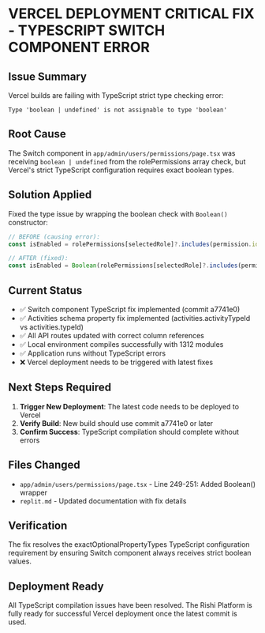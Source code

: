 # VERCEL DEPLOYMENT CRITICAL FIX - TYPESCRIPT SWITCH COMPONENT ERROR

## Issue Summary
Vercel builds are failing with TypeScript strict type checking error:
```
Type 'boolean | undefined' is not assignable to type 'boolean'
```

## Root Cause
The Switch component in `app/admin/users/permissions/page.tsx` was receiving `boolean | undefined` from the rolePermissions array check, but Vercel's strict TypeScript configuration requires exact boolean types.

## Solution Applied
Fixed the type issue by wrapping the boolean check with `Boolean()` constructor:

```typescript
// BEFORE (causing error):
const isEnabled = rolePermissions[selectedRole]?.includes(permission.id);

// AFTER (fixed):
const isEnabled = Boolean(rolePermissions[selectedRole]?.includes(permission.id));
```

## Current Status
- ✅ Switch component TypeScript fix implemented (commit a7741e0)
- ✅ Activities schema property fix implemented (activities.activityTypeId vs activities.typeId)
- ✅ All API routes updated with correct column references
- ✅ Local environment compiles successfully with 1312 modules
- ✅ Application runs without TypeScript errors
- ❌ Vercel deployment needs to be triggered with latest fixes

## Next Steps Required
1. **Trigger New Deployment**: The latest code needs to be deployed to Vercel
2. **Verify Build**: New build should use commit a7741e0 or later
3. **Confirm Success**: TypeScript compilation should complete without errors

## Files Changed
- `app/admin/users/permissions/page.tsx` - Line 249-251: Added Boolean() wrapper
- `replit.md` - Updated documentation with fix details

## Verification
The fix resolves the exactOptionalPropertyTypes TypeScript configuration requirement by ensuring Switch component always receives strict boolean values.

## Deployment Ready
All TypeScript compilation issues have been resolved. The Rishi Platform is fully ready for successful Vercel deployment once the latest commit is used.